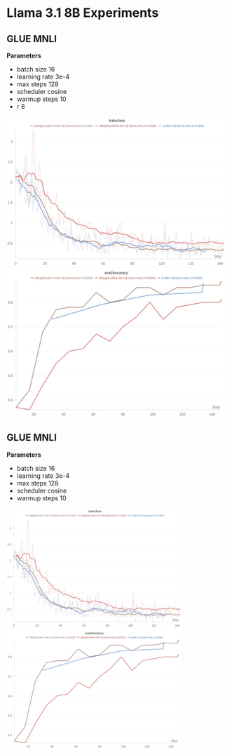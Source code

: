 # Llama 3.1 8B Experiments

## GLUE MNLI

**Parameters**
- batch size 16
- learning rate 3e-4
- max steps 128
- scheduler cosine
- warmup steps 10
- r 8

<img src="llama3_figures/mnli_loss.jpg" alt="MNLI Loss" width="500"/> <img src="llama3_figures/mnli_acc.jpg" alt="MNLI Accuracy" width="500"/>

## GLUE MNLI

**Parameters**
- batch size 16
- learning rate 3e-4
- max steps 128
- scheduler cosine
- warmup steps 10

<img src="llama3_figures/mnli_loss.jpg" alt="MNLI Loss" width="400"/> <img src="llama3_figures/mnli_acc.jpg" alt="MNLI Accuracy" width="400"/>
